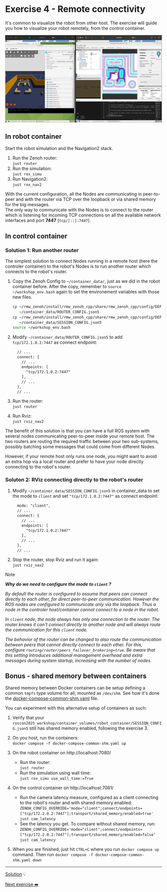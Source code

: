 # Exercise 4 - Remote connectivity

It's common to visualize the robot from other host. The exercise will guide you how to visualize your robot remotely, from the control container.

![Remote Rviz](images/remote_rviz.png)

## In robot container

Start the robot simulation and the Navigation2 stack.

1. Run the Zenoh router:  
   `just router`
2. Run the simulation:  
   `just rox_simu`
3. Run Navigation2:  
   `just rox_nav2`

With the current configuration, all the Nodes are communicating in peer-to-peer and with the router via TCP over the loopback or via shared memory for the big messages.  
The only way to communicate with the Nodes is to connect to the router which is listening for incoming TCP connections on all the available network interfaces and port **7447** (`tcp/[::]:7447`).

## In control container

### Solution 1: Run another router

The simplest solution to connect Nodes running in a remote host (here the controler container) to the robot's Nodes is to run another router which connects to the robot's router.

1. Copy the Zenoh Config to `~/container_data/`, just as we did in the robot container before. After the copy, remember to `source ~/workshop_env.bash` again to set the environement variables with those new files.

   ```bash
   cp ~/rmw_zenoh/install/rmw_zenoh_cpp/share/rmw_zenoh_cpp/config/DEFAULT_RMW_ZENOH_ROUTER_CONFIG.json5 \
      ~/container_data/ROUTER_CONFIG.json5
   cp ~/rmw_zenoh/install/rmw_zenoh_cpp/share/rmw_zenoh_cpp/config/DEFAULT_RMW_ZENOH_SESSION_CONFIG.json5 \
      ~/container_data/SESSION_CONFIG.json5
   source ~/workshop_env.bash
   ```

2. Modify `~/container_data/ROUTER_CONFIG.json5` to add `tcp/172.1.0.2:7447` as connect endpoint:

   ```json5
     // ...
     connect: {
       // ...
       endpoints: [
         "tcp/172.1.0.2:7447"
       ],
       // ...
     },
     // ...
   ```

3. Run the router:  
   `just router`
4. Run Rviz:  
   `just rviz_nav2`

The benefit of this solution is that you can have a full ROS system with several nodes communicating
peer-to-peer inside your remote host. The two routers are routing the required traffic between your two sub-systems, possibly batching some messages that could come from different Nodes.

However, if your remote host only runs one node, you might want to avoid an extra hop via a local router and prefer to have your node directly connecting to the robot's router.

### Soluton 2: RViz connecting directly to the robot's router

1. Modify `~/container_data/SESSION_CONFIG.json5` in container_data to set the mode to `client` and set `"tcp/172.1.0.2:7447"` as connect endpoint:

   ```json5
     mode: "client",
     // ...
     connect: {
       // ...
       endpoints: [
         "tcp/172.1.0.2:7447"
       ],
       // ...
     },
     // ...
   ```

2. Stop the router, stop Rviz and run it again:  
   `just rviz_nav2`

> [!Note]
>
> ***Why do we need to configure the mode to `client` ?***
>
> *By default the router is configured to assume that peers can connect directly to each other, for direct peer-to-peer communication. However the ROS nodes are configured to communicate only via the loopback. Thus a node in the controler host/container cannot connect to a node in the robot.*
>
> *In `client` node, the node always has only one connection to the router. The router knows it can't connect directly to another node and will always route the communication for this `client` node.*
>
> *The behavior of the router can be changed to also route the communication between peers that cannot directly connect to each other. For this, configure `routing/router/peers_failover_brokering=true`. Be aware that this setting introduces additional management overhead and extra messages during system startup, increasing with the number of nodes.*

## Bonus - shared memory between containers

Shared memory between Docker containers can be setup defining a common `tmpfs` type volume for all, mounted as `/dev/shm`. See how it's done the [docker-compose-common-shm.yaml](../docker-compose-common-shm.yaml) file.

You can experiment with this alternative setup of containers as such:

1. Verify that your `roscon2025_workshop/container_volumes/robot_container/SESSION_CONFIG.json5` still has shared memory enabled, following the exercise 3.  

2. On you host, run the containers:  
   `docker compose -f docker-compose-common-shm.yaml up`

3. On the robot container on http://localhost:7080/
   - Run the router:  
     `just router`
   - Run the simulation using wall time:  
     `just rox_simu use_wall_time:=True`

4. On the control container on http://localhost:7081/
   - Run the camera latency measure, configured as a client connecting to the robot's router and with shared memory enabled:  
     `ZENOH_CONFIG_OVERRIDE='mode="client";connect/endpoints=["tcp/172.2.0.2:7447"];transport/shared_memory/enabled=true' just cam_latency`
   - See the latency you get. To compare without shared memory, run:  
      `ZENOH_CONFIG_OVERRIDE='mode="client";connect/endpoints=["tcp/172.2.0.2:7447"];transport/shared_memory/enabled=false' just cam_latency`

5. When you are finished, just hit `CTRL+C` where you run `docker compose up` command. Then run `docker compose -f docker-compose-common-shm.yaml down`

---
[Solution](solutions/ex-4/) 💡

[Next exercise ➡️](ex-5.md)
